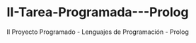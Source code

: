 II-Tarea-Programada---Prolog
============================

II Proyecto Programado - Lenguajes de Programación - Prolog